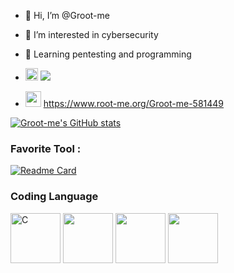 - 👋 Hi, I’m @Groot-me
 
- 👀 I’m interested in cybersecurity

- 📖 Learning pentesting and programming

- <img height="20" width="20" src="https://cdn.simpleicons.org/hackthebox" /> <img src="https://user-images.githubusercontent.com/62052155/203794444-fc608bdb-2520-4305-bb08-a1ce59e528cd.png">

- <img height="25" width="25" src="https://www.root-me.org/IMG/siteon0.svg" /> https://www.root-me.org/Groot-me-581449

[![Groot-me's GitHub stats](https://github-readme-stats.vercel.app/api?username=Groot-me&show_icons=true&bg_color=30,e96443,904e95&title_color=fff&text_color=fff)](https://github.com/Groot-me/github-readme-stats)


### Favorite Tool :

[![Readme Card](https://github-readme-stats.vercel.app/api/pin/?username=Groot-me&repo=NotWireshark)](https://github.com/Groot-me/NotWireshark)

### Coding Language 

<img height="80" src="https://raw.githubusercontent.com/jmnote/z-icons/master/svg/c.svg" alt="C"> <img height="80" src="https://raw.githubusercontent.com/jmnote/z-icons/master/svg/cpp.svg"> <img height="80" src="https://raw.githubusercontent.com/jmnote/z-icons/master/svg/python.svg"> <img height="80" src="https://raw.githubusercontent.com/jmnote/z-icons/master/svg/bash.svg"> 

